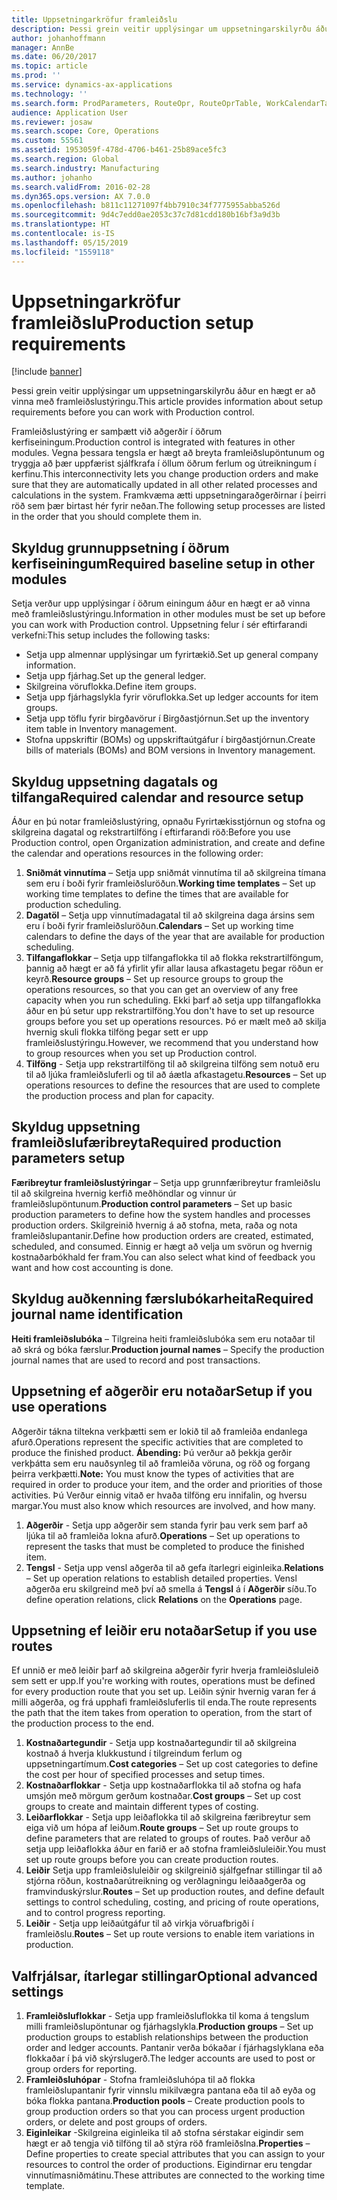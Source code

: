 ```yaml
---
title: Uppsetningarkröfur framleiðslu
description: Þessi grein veitir upplýsingar um uppsetningarskilyrðu áður en hægt er að vinna með framleiðslustýringu.
author: johanhoffmann
manager: AnnBe
ms.date: 06/20/2017
ms.topic: article
ms.prod: ''
ms.service: dynamics-ax-applications
ms.technology: ''
ms.search.form: ProdParameters, RouteOpr, RouteOprTable, WorkCalendarTable, WorkTimeTable, WrkCtrTable
audience: Application User
ms.reviewer: josaw
ms.search.scope: Core, Operations
ms.custom: 55561
ms.assetid: 1953059f-478d-4706-b461-25b89ace5fc3
ms.search.region: Global
ms.search.industry: Manufacturing
ms.author: johanho
ms.search.validFrom: 2016-02-28
ms.dyn365.ops.version: AX 7.0.0
ms.openlocfilehash: b811c11271097f4bb7910c34f7775955abba526d
ms.sourcegitcommit: 9d4c7edd0ae2053c37c7d81cdd180b16bf3a9d3b
ms.translationtype: HT
ms.contentlocale: is-IS
ms.lasthandoff: 05/15/2019
ms.locfileid: "1559118"
---
```

# <a name="production-setup-requirements"></a><span data-ttu-id="08fac-103">Uppsetningarkröfur framleiðslu</span><span class="sxs-lookup"><span data-stu-id="08fac-103">Production setup requirements</span></span>

[!include [banner](../includes/banner.md)]

<span data-ttu-id="08fac-104">Þessi grein veitir upplýsingar um uppsetningarskilyrðu áður en hægt er að vinna með framleiðslustýringu.</span><span class="sxs-lookup"><span data-stu-id="08fac-104">This article provides information about setup requirements before you can work with Production control.</span></span> 

<span data-ttu-id="08fac-105">Framleiðslustýring er samþætt við aðgerðir í öðrum kerfiseiningum.</span><span class="sxs-lookup"><span data-stu-id="08fac-105">Production control is integrated with features in other modules.</span></span> <span data-ttu-id="08fac-106">Vegna þessara tengsla er hægt að breyta framleiðslupöntunum og tryggja að þær uppfærist sjálfkrafa í öllum öðrum ferlum og útreikningum í kerfinu.</span><span class="sxs-lookup"><span data-stu-id="08fac-106">This interconnectivity lets you change production orders and make sure that they are automatically updated in all other related processes and calculations in the system.</span></span> <span data-ttu-id="08fac-107">Framkvæma ætti uppsetningaraðgerðirnar í þeirri röð sem þær birtast hér fyrir neðan.</span><span class="sxs-lookup"><span data-stu-id="08fac-107">The following setup processes are listed in the order that you should complete them in.</span></span>

## <a name="required-baseline-setup-in-other-modules"></a><span data-ttu-id="08fac-108">Skyldug grunnuppsetning í öðrum kerfiseiningum</span><span class="sxs-lookup"><span data-stu-id="08fac-108">Required baseline setup in other modules</span></span>
<span data-ttu-id="08fac-109">Setja verður upp upplýsingar í öðrum einingum áður en hægt er að vinna með framleiðslustýringu.</span><span class="sxs-lookup"><span data-stu-id="08fac-109">Information in other modules must be set up before you can work with Production control.</span></span> <span data-ttu-id="08fac-110">Uppsetning felur í sér eftirfarandi verkefni:</span><span class="sxs-lookup"><span data-stu-id="08fac-110">This setup includes the following tasks:</span></span>

-   <span data-ttu-id="08fac-111">Setja upp almennar upplýsingar um fyrirtækið.</span><span class="sxs-lookup"><span data-stu-id="08fac-111">Set up general company information.</span></span>
-   <span data-ttu-id="08fac-112">Setja upp fjárhag.</span><span class="sxs-lookup"><span data-stu-id="08fac-112">Set up the general ledger.</span></span>
-   <span data-ttu-id="08fac-113">Skilgreina vöruflokka.</span><span class="sxs-lookup"><span data-stu-id="08fac-113">Define item groups.</span></span>
-   <span data-ttu-id="08fac-114">Setja upp fjárhagslykla fyrir vöruflokka.</span><span class="sxs-lookup"><span data-stu-id="08fac-114">Set up ledger accounts for item groups.</span></span>
-   <span data-ttu-id="08fac-115">Setja upp töflu fyrir birgðavörur í Birgðastjórnun.</span><span class="sxs-lookup"><span data-stu-id="08fac-115">Set up the inventory item table in Inventory management.</span></span>
-   <span data-ttu-id="08fac-116">Stofna uppskriftir (BOMs) og uppskriftaútgáfur í birgðastjórnun.</span><span class="sxs-lookup"><span data-stu-id="08fac-116">Create bills of materials (BOMs) and BOM versions in Inventory management.</span></span>

## <a name="required-calendar-and-resource-setup"></a><span data-ttu-id="08fac-117">Skyldug uppsetning dagatals og tilfanga</span><span class="sxs-lookup"><span data-stu-id="08fac-117">Required calendar and resource setup</span></span>
<span data-ttu-id="08fac-118">Áður en þú notar framleiðslustýring, opnaðu Fyrirtækisstjórnun og stofna og skilgreina dagatal og rekstrartilföng í eftirfarandi röð:</span><span class="sxs-lookup"><span data-stu-id="08fac-118">Before you use Production control, open Organization administration, and create and define the calendar and operations resources in the following order:</span></span>

1.  <span data-ttu-id="08fac-119">**Sniðmát vinnutíma** – Setja upp sniðmát vinnutíma til að skilgreina tímana sem eru í boði fyrir framleiðsluröðun.</span><span class="sxs-lookup"><span data-stu-id="08fac-119">**Working time templates** – Set up working time templates to define the times that are available for production scheduling.</span></span>
2.  <span data-ttu-id="08fac-120">**Dagatöl** – Setja upp vinnutímadagatal til að skilgreina daga ársins sem eru í boði fyrir framleiðsluröðun.</span><span class="sxs-lookup"><span data-stu-id="08fac-120">**Calendars** – Set up working time calendars to define the days of the year that are available for production scheduling.</span></span>
3.  <span data-ttu-id="08fac-121">**Tilfangaflokkar** – Setja upp tilfangaflokka til að flokka rekstrartilföngum, þannig að hægt er að fá yfirlit yfir allar lausa afkastagetu þegar röðun er keyrð.</span><span class="sxs-lookup"><span data-stu-id="08fac-121">**Resource groups** – Set up resource groups to group the operations resources, so that you can get an overview of any free capacity when you run scheduling.</span></span> <span data-ttu-id="08fac-122">Ekki þarf að setja upp tilfangaflokka áður en þú setur upp rekstrartilföng.</span><span class="sxs-lookup"><span data-stu-id="08fac-122">You don't have to set up resource groups before you set up operations resources.</span></span> <span data-ttu-id="08fac-123">Þó er mælt með að skilja hvernig skuli flokka tilföng þegar sett er upp framleiðslustýringu.</span><span class="sxs-lookup"><span data-stu-id="08fac-123">However, we recommend that you understand how to group resources when you set up Production control.</span></span>
4.  <span data-ttu-id="08fac-124">**Tilföng** - Setja upp rekstrartilföng til að skilgreina tilföng sem notuð eru til að ljúka framleiðsluferli og til að áætla afkastagetu.</span><span class="sxs-lookup"><span data-stu-id="08fac-124">**Resources** – Set up operations resources to define the resources that are used to complete the production process and plan for capacity.</span></span>

## <a name="required-production-parameters-setup"></a><span data-ttu-id="08fac-125">Skyldug uppsetning framleiðslufæribreyta</span><span class="sxs-lookup"><span data-stu-id="08fac-125">Required production parameters setup</span></span>
<span data-ttu-id="08fac-126">**Færibreytur framleiðslustýringar** – Setja upp grunnfæribreytur framleiðslu til að skilgreina hvernig kerfið meðhöndlar og vinnur úr framleiðslupöntunum.</span><span class="sxs-lookup"><span data-stu-id="08fac-126">**Production control parameters** – Set up basic production parameters to define how the system handles and processes production orders.</span></span> <span data-ttu-id="08fac-127">Skilgreinið hvernig á að stofna, meta, raða og nota framleiðslupantanir.</span><span class="sxs-lookup"><span data-stu-id="08fac-127">Define how production orders are created, estimated, scheduled, and consumed.</span></span> <span data-ttu-id="08fac-128">Einnig er hægt að velja um svörun og hvernig kostnaðarbókhald fer fram.</span><span class="sxs-lookup"><span data-stu-id="08fac-128">You can also select what kind of feedback you want and how cost accounting is done.</span></span>

## <a name="required-journal-name-identification"></a><span data-ttu-id="08fac-129">Skyldug auðkenning færslubókarheita</span><span class="sxs-lookup"><span data-stu-id="08fac-129">Required journal name identification</span></span>
<span data-ttu-id="08fac-130">**Heiti framleiðslubóka** – Tilgreina heiti framleiðslubóka sem eru notaðar til að skrá og bóka færslur.</span><span class="sxs-lookup"><span data-stu-id="08fac-130">**Production journal names** – Specify the production journal names that are used to record and post transactions.</span></span>

## <a name="setup-if-you-use-operations"></a><span data-ttu-id="08fac-131">Uppsetning ef aðgerðir eru notaðar</span><span class="sxs-lookup"><span data-stu-id="08fac-131">Setup if you use operations</span></span>
<span data-ttu-id="08fac-132">Aðgerðir tákna tiltekna verkþætti sem er lokið til að framleiða endanlega afurð.</span><span class="sxs-lookup"><span data-stu-id="08fac-132">Operations represent the specific activities that are completed to produce the finished product.</span></span> <span data-ttu-id="08fac-133">**Ábending:** Þú verður að þekkja gerðir verkþátta sem eru nauðsynleg til að framleiða vöruna, og röð og forgang þeirra verkþætti.</span><span class="sxs-lookup"><span data-stu-id="08fac-133">**Note:** You must know the types of activities that are required in order to produce your item, and the order and priorities of those activities.</span></span> <span data-ttu-id="08fac-134">Þú Verður einnig vitað er hvaða tilföng eru innifalin, og hversu margar.</span><span class="sxs-lookup"><span data-stu-id="08fac-134">You must also know which resources are involved, and how many.</span></span>

1.  <span data-ttu-id="08fac-135">**Aðgerðir** - Setja upp aðgerðir sem standa fyrir þau verk sem þarf að ljúka til að framleiða lokna afurð.</span><span class="sxs-lookup"><span data-stu-id="08fac-135">**Operations** – Set up operations to represent the tasks that must be completed to produce the finished item.</span></span>
2.  <span data-ttu-id="08fac-136">**Tengsl** - Setja upp vensl aðgerða til að gefa ítarlegri eiginleika.</span><span class="sxs-lookup"><span data-stu-id="08fac-136">**Relations** – Set up operation relations to establish detailed properties.</span></span> <span data-ttu-id="08fac-137">Vensl aðgerða eru skilgreind með því að smella á **Tengsl** á í **Aðgerðir** síðu.</span><span class="sxs-lookup"><span data-stu-id="08fac-137">To define operation relations, click **Relations** on the **Operations** page.</span></span>

## <a name="setup-if-you-use-routes"></a><span data-ttu-id="08fac-138">Uppsetning ef leiðir eru notaðar</span><span class="sxs-lookup"><span data-stu-id="08fac-138">Setup if you use routes</span></span>
<span data-ttu-id="08fac-139">Ef unnið er með leiðir þarf að skilgreina aðgerðir fyrir hverja framleiðsluleið sem sett er upp.</span><span class="sxs-lookup"><span data-stu-id="08fac-139">If you're working with routes, operations must be defined for every production route that you set up.</span></span> <span data-ttu-id="08fac-140">Leiðin sýnir hvernig varan fer á milli aðgerða, og frá upphafi framleiðsluferlis til enda.</span><span class="sxs-lookup"><span data-stu-id="08fac-140">The route represents the path that the item takes from operation to operation, from the start of the production process to the end.</span></span>

1.  <span data-ttu-id="08fac-141">**Kostnaðartegundir** - Setja upp kostnaðartegundir til að skilgreina kostnað á hverja klukkustund í tilgreindum ferlum og uppsetningartímum.</span><span class="sxs-lookup"><span data-stu-id="08fac-141">**Cost categories** – Set up cost categories to define the cost per hour of specified processes and setup times.</span></span>
2.  <span data-ttu-id="08fac-142">**Kostnaðarflokkar** - Setja upp kostnaðarflokka til að stofna og hafa umsjón með mörgum gerðum kostnaðar.</span><span class="sxs-lookup"><span data-stu-id="08fac-142">**Cost groups** – Set up cost groups to create and maintain different types of costing.</span></span>
3.  <span data-ttu-id="08fac-143">**Leiðarflokkar** - Setja upp leiðaflokka til að skilgreina færibreytur sem eiga við um hópa af leiðum.</span><span class="sxs-lookup"><span data-stu-id="08fac-143">**Route groups** – Set up route groups to define parameters that are related to groups of routes.</span></span> <span data-ttu-id="08fac-144">Það verður að setja upp leiðaflokka áður en farið er að stofna framleiðsluleiðir.</span><span class="sxs-lookup"><span data-stu-id="08fac-144">You must set up route groups before you can create production routes.</span></span>
4.  <span data-ttu-id="08fac-145">**Leiðir** Setja upp framleiðsluleiðir og skilgreinið sjálfgefnar stillingar til að stjórna röðun, kostnaðarútreikning og verðlagningu leiðaaðgerða og framvinduskýrslur.</span><span class="sxs-lookup"><span data-stu-id="08fac-145">**Routes** – Set up production routes, and define default settings to control scheduling, costing, and pricing of route operations, and to control progress reporting.</span></span>
5.  <span data-ttu-id="08fac-146">**Leiðir** - Setja upp leiðaútgáfur til að virkja vöruafbrigði í framleiðslu.</span><span class="sxs-lookup"><span data-stu-id="08fac-146">**Routes** – Set up route versions to enable item variations in production.</span></span>

## <a name="optional-advanced-settings"></a><span data-ttu-id="08fac-147">Valfrjálsar, ítarlegar stillingar</span><span class="sxs-lookup"><span data-stu-id="08fac-147">Optional advanced settings</span></span>
1.  <span data-ttu-id="08fac-148">**Framleiðsluflokkar** - Setja upp framleiðsluflokka til koma á tengslum milli framleiðslupöntunar og fjárhagslykla.</span><span class="sxs-lookup"><span data-stu-id="08fac-148">**Production groups** – Set up production groups to establish relationships between the production order and ledger accounts.</span></span> <span data-ttu-id="08fac-149">Pantanir verða bókaðar í fjárhagslyklana eða flokkaðar í þá við skýrslugerð.</span><span class="sxs-lookup"><span data-stu-id="08fac-149">The ledger accounts are used to post or group orders for reporting.</span></span>
2.  <span data-ttu-id="08fac-150">**Framleiðsluhópar** - Stofna framleiðsluhópa til að flokka framleiðslupantanir fyrir vinnslu mikilvægra pantana eða til að eyða og bóka flokka pantana.</span><span class="sxs-lookup"><span data-stu-id="08fac-150">**Production pools** – Create production pools to group production orders so that you can process urgent production orders, or delete and post groups of orders.</span></span>
3.  <span data-ttu-id="08fac-151">**Eiginleikar** -Skilgreina eiginleika til að stofna sérstakar eigindir sem hægt er að tengja við tilföng til að stýra röð framleiðslna.</span><span class="sxs-lookup"><span data-stu-id="08fac-151">**Properties** – Define properties to create special attributes that you can assign to your resources to control the order of productions.</span></span> <span data-ttu-id="08fac-152">Eigindirnar eru tengdar vinnutímasniðmátinu.</span><span class="sxs-lookup"><span data-stu-id="08fac-152">These attributes are connected to the working time template.</span></span>




